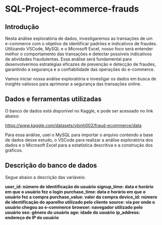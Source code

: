 # SQL-Project-ecommerce-frauds

## Introdução
Nesta análise exploratória de dados, investigaremos as transações de um e-commerce com o objetivo de identificar padrões e indicativos de fraudes. Utilizando VSCode, MySQL e o Microsoft Excel, nosso foco será entender melhor o comportamento das transações e detectar possíveis indicativos de atividades fraudulentas. Essa análise será fundamental para desenvolvermos estratégias eficazes de prevenção e detecção de fraudes, garantindo a segurança e a confiabilidade das operações do e-commerce.

Vamos iniciar nossa análise exploratória e investigar os dados em busca de insights valiosos para aprimorar a segurança das transações online.

## Dados e ferramentas utilizadas
O banco de dados está disponível no Kaggle, e pode ser acessado no link abaixo:

https://www.kaggle.com/datasets/vbinh002/fraud-ecommerce/data

Para essa análise, usei o MySQL para importar o arquivo contendo a base de dados desse estudo, o VSCode para realizar a análise exploratória dos dados e o Microsoft Excel para a estatística descritiva e a construção dos gráficos.

## Descrição do banco de dados
Segue abaixo a descrição das variáveis:

**user_id: número de identificação do usuário**
**signup_time: data e horário em que o usuário fez o login**
**purchase_time: data e horário em que o usuário fez a compra**
**purchase_value: valor da compra**
**device_id: número de identificação do aparelho utilizado pelo cliente**
**source: via por onde o usuário chegou ao e-commerce**
**browser: navegador utilizado pelo usuário**
**sex: gênero do usuário**
**age: idade do usuário**
**ip_address: endereço de IP do usuário**
